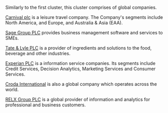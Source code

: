 Similarly to the first cluster, this cluster comprises of global companies.

[Carnival plc](http://markets.ft.com/data/equities/tearsheet/profile?s=CCL:LSE) is a leisure travel company. The Company's segments include North America, and Europe, and Australia & Asia (EAA).

[Sage Group PLC](http://markets.ft.com/data/equities/tearsheet/profile?s=SGE:LSE) provides business management software and services to SMEs.

[Tate & Lyle PLC](http://markets.ft.com/data/equities/tearsheet/profile?s=TATE:LSE) is a provider of ingredients and solutions to the food, beverage and other industries.

[Experian PLC](http://markets.ft.com/data/equities/tearsheet/profile?s=EXPN:LSE) is a information service companies. Its segments include Credit Services, Decision Analytics, Marketing Services and Consumer Services.

[Croda International](http://www.croda.com/en-gb/about-us/where-we-operate) is also a global company which operates across the world.

[RELX Group PLC](http://markets.ft.com/data/equities/tearsheet/profile?s=REL:LSE) is a global provider of information and analytics for professional and business customers.
